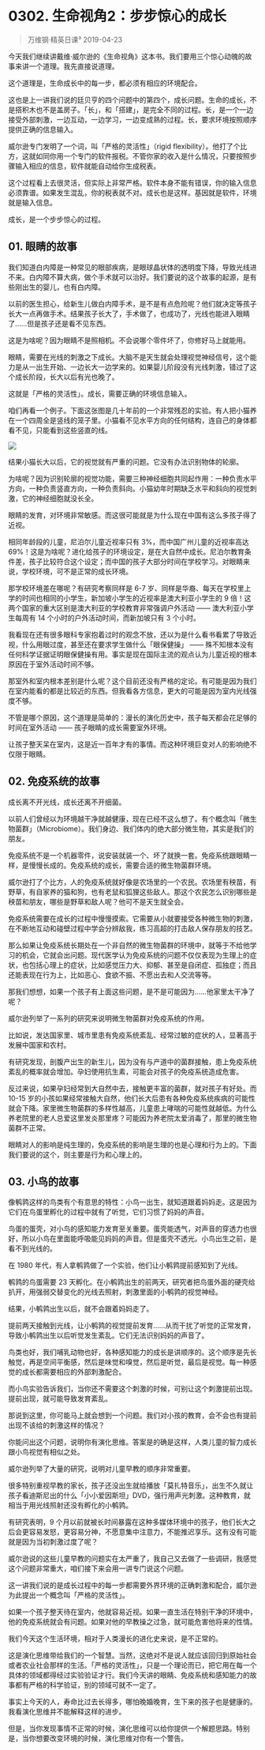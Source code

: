 # 0302. 生命视角2：步步惊心的成长
> 万维钢·精英日课³
2019-04-23

今天我们继续讲戴维·威尔逊的《生命视角》这本书。我们要用三个惊心动魄的故事来讲一个道理。我先直接说道理。

这个道理是，生命成长中的每一步，都必须有相应的环境配合。

这也是上一讲我们说的廷贝亨的四个问题中的第四个，成长问题。生命的成长，不是搭积木也不是盖房子。「长」，和「搭建」，是完全不同的过程。长，是一个一边接受外部刺激，一边互动，一边学习，一边变成熟的过程。长，要求环境按照顺序提供正确的信息输入。

威尔逊专门发明了一个词，叫「严格的灵活性」（rigid flexibility）。他打了个比方，这就如同你用一个专门的软件报税。不管你家的收入是什么情况，只要按照步骤输入相应的信息，软件就能自动给你生成税表。

这个过程看上去很灵活，但实际上非常严格。软件本身不能有错误，你的输入信息必须靠谱。如果发生混乱，你的税表就不对。成长也是这样。基因就是软件，环境就是输入信息。

成长，是一个步步惊心的过程。

## 01. 眼睛的故事
我们知道白内障是一种常见的眼部疾病，是眼球晶状体的透明度下降，导致光线进不来。白内障不算大病，做个手术就可以治好。我们要说的这个故事的起源，是有些刚出生的婴儿，也有白内障。

以前的医生担心，给新生儿做白内障手术，是不是有点危险呢？他们就决定等孩子长大一点再做手术。结果孩子长大了，手术做了，也成功了，光线也能进入眼睛了……但是孩子还是看不见东西。

这是为啥呢？因为眼睛不是照相机。不会说哪个零件坏了，你修好马上就能用。

眼睛，需要在光线的刺激之下成长。大脑不是天生就会处理视觉神经信号，这个能力是从一出生开始、一边长大一边学来的。如果婴儿阶段没有光线刺激，错过了这个成长阶段，长大以后有光也晚了。

这就是「严格的灵活性」。成长，需要正确的环境信息输入。

咱们再看一个例子。下面这张图是几十年前的一个非常残忍的实验。有人把小猫养在一个四周全是竖线的笼子里。小猫看不见水平方向的任何结构，连自己的身体都看不见，只能看到这些竖直的线。

![](https://raw.githubusercontent.com/dalong0514/selfstudy/master/图片链接/万维钢/2019129.jpg)

结果小猫长大以后，它的视觉就有严重的问题。它没有办法识别物体的轮廓。

为啥呢？因为识别轮廓的视觉功能，需要三种神经细胞共同起作用：一种负责水平方向，一种负责竖直方向，一种负责斜向。小猫幼年时期缺乏水平和斜向的视觉刺激，它的神经细胞就没长全。

眼睛的发育，对环境非常敏感。而这很可能就是为什么现在中国有这么多孩子得了近视。

相同年龄段的儿童，尼泊尔儿童近视率只有 3%，而中国广州儿童的近视率高达 69%！这是为啥呢？进化给孩子的环境设定，是在大自然中成长。尼泊尔教育条件差，孩子比较符合这个设定；而中国的孩子大部分时间在学校学习。对眼睛来说，学校环境，可不是正常的成长环境。

那学校环境差在哪呢？有研究考察同样是 6-7 岁、同样是华裔、每天在学校里上学的时间也相同的小学生，新加坡小学生的近视率是澳大利亚小学生的 9 倍！这两个国家的重大区别是澳大利亚的学校教育非常强调户外活动 —— 澳大利亚小学生每周有 14 个小时的户外活动时间，而新加坡只有 3 个小时。

我看现在还有很多眼科专家抱着过时的观念不放，还以为是什么看书看累了导致近视，什么用眼过度，甚至还在要求学生做什么「眼保健操」 —— 殊不知根本没有任何科学证据证明眼保健操有用。事实是现在国际主流的观点认为儿童近视的根本原因在于室外活动时间不够。

那室外和室内根本差别是什么呢？这个目前还没有严格的定论。有可能是因为我们在室内能看的都是比较近的东西。但我看各方信息，更大的可能是因为室内光线强度不够。

不管是哪个原因，这个道理是简单的：漫长的演化历史中，孩子每天都会花足够的时间在室外活动 —— 孩子眼睛的成长需要室外环境。

让孩子整天呆在室内，这是近一百年才有的事情。而这种环境巨变对人的影响绝不仅限于眼睛。

## 02. 免疫系统的故事
成长离不开光线，成长还离不开细菌。

以前人们曾经以为环境越干净就越健康，现在已经不这么想了。有个概念叫「微生物菌群」（Microbiome）。我们身边、我们体内的绝大部分微生物，其实是我们的朋友。

免疫系统不是一个机器零件，说安装就装一个、坏了就换一套。免疫系统跟眼睛一样，是慢慢长成的。免疫系统的成长，需要合适的微生物菌群环境。

威尔逊打了个比方，人的免疫系统就好像是农场里的一个农民。农场里有秧苗，有野草，有自家养的猫和狗，也有老鼠和狐狸这些敌人。那这个农民怎么识别哪些是秧苗和朋友，哪些是野草和敌人呢？他可不是天生就全会。

免疫系统需要在成长的过程中慢慢摸索。它需要从小就要接受各种微生物的刺激，在不断地互动和碰壁过程中学会分辨敌我，练习高超的打击敌人保存朋友的技艺。

那么如果让免疫系统长期处在一个非自然的微生物菌群的环境中，就等于不给他学习的机会，它就会出问题。现代医学认为免疫系统的问题不仅仅表现为生理上的症状，也包括心理上的症状，比如感觉压力大、抑郁、甚至是自闭症、孤独症；而且还能表现在行为上，比如恶心、食欲不振、不愿出去和人交流等等。

那我们想想，如果一个孩子有上面这些问题，是不是可能因为……他家里太干净了呢？

威尔逊列举了一系列的研究来说明微生物菌群对免疫系统的作用。

比如说，发达国家里、城市里患有免疫系统紊乱、经常过敏的症状的人，显著高于发展中国家和农村。

有研究发现，剖腹产出生的新生儿，因为没有与产道中的菌群接触，患上免疫系统紊乱的概率就会增加。孕妇使用抗生素，可能会对孩子的免疫系统造成危害。

反过来说，如果孕妇经常到大自然中去，接触更丰富的菌群，就对孩子有好处。而 10-15 岁的小孩如果经常接触大自然，他们长大后患有各种免疫系统疾病的可能性就会下降。家里微生物菌群的多样性越高，儿童患上哮喘的可能性就越低。为什么养老院里的老人总爱这里发炎那里疼？可能因为养老院太爱消毒了，那里的微生物菌群不正常。

眼睛对人的影响是纯生理的，免疫系统的影响是生理的也是心理和行为上的。下面我们要说的这个，则主要是行为和心理上的。

## 03. 小鸟的故事
像鹌鹑这样的鸟类有个有意思的特性：小鸟一出生，就知道跟着妈妈走。这是因为它们在鸟蛋里孵化的过程中就有了听觉，它们习惯了妈妈的声音。

鸟蛋的蛋壳，对小鸟的感知能力发育至关重要。蛋壳能透气，对声音的穿透力也很好，所以小鸟在里面能呼吸能见妈妈的声音。但是蛋壳不透光。小鸟出生之前，是看不到光线的。

在 1980 年代，有人拿鹌鹑做了一个实验，他们让小鹌鹑提前感知到了光线。

鹌鹑的鸟蛋需要 23 天孵化。在小鹌鹑出生的前两天，研究者把鸟蛋外面的硬壳给扒开，用强弱交替变化的光线去照射，刺激里面的小鹌鹑的视觉神经。

结果，小鹌鹑出生以后，就不会跟着妈妈走了。

提前两天接触到光线，让小鹌鹑的视觉提前发育……从而干扰了听觉的正常发育，导致小鹌鹑出生以后听觉发生紊乱。它们无法识别妈妈的声音了。

鸟类也好，我们哺乳动物也好，各种感知能力的成长是讲顺序的。这个顺序是先长触觉，再是空间平衡感，然后是味觉和嗅觉，然后是听觉，最后是视觉。每一种感觉的成长都需要相应的外部刺激配合。

而小鸟实验告诉我们，当你还不需要这个刺激的时候，可别让这个刺激提前出现。提前出现，就可能导致发育紊乱。

那说到这里，你可能马上就会想到一个问题。我们对小孩的教育，会不会也有提前出现不该给的刺激这样的情况？

你能问出这个问题，说明你有演化思维。答案是的确是这样，人类儿童的智力成长跟小鸟视觉有相似之处。

威尔逊列举了大量的研究，说明对儿童早教的顺序非常重要。

很多特别重视早教的家长，孩子还没出生就给播放「莫扎特音乐」，出生不久就让孩子看迪斯尼出的什么「小小爱因斯坦」DVD，强行用声光刺激。这种教育，就相当于用光线照射还没有孵化的小鹌鹑。

有研究表明，9 个月以前就被长时间暴露在这种多媒体环境中的孩子，他们长大之后会更容易发怒，更容易分神，不愿意集中注意力，不能推迟享乐。这有没有可能就是因为当初刺激过度了呢？

威尔逊说的这些儿童早教的问题实在太严重了，我自己又去做了一些调研，我感觉这个问题非常重大，咱们接下来会用一讲专门说这个问题。

这一讲我们说的是成长过程中的每一步都需要外界环境的正确刺激和配合，威尔逊为此提出一个概念叫「严格的灵活性」。

如果一个孩子整天待在室内，他就容易近视。如果一直生活在特别干净的环境中，他的免疫系统就会有问题。如果对他的早教操之过急，就可能危害他将来的性情。

我们今天这个生活环境，相对于人类漫长的进化史来说，是不正常的。

这是演化思维带给我们的一个智慧。当然，这绝对不是说人就应该回归到原始社会或者农业社会那样的生活。「严格的灵活性」，只是一个理论而已，把它用在每一个具体的领域都得经过实验验证才行。我们今天讲的眼睛、免疫系统和感知能力的故事都有严格的科学验证，别的领域可就不一定了。

事实上今天的人，寿命比过去长得多，哪怕晚婚晚育，生下来的孩子也是健康的。我看演化思维并不能解释这样的进步。

但是，当你发现事情不正常的时候，演化思维可以给你提供一个解题思路。特别是，当你想要改变环境的时候，演化思维对你有一个警告。


